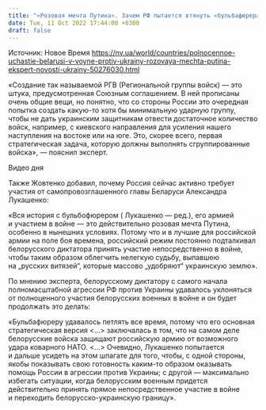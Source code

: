 ```yaml
---
title: "«Розовая мечта Путина». Зачем РФ пытается втянуть «бульбафюрера» и Беларусь в полноценную войну с Украиной — Жовтенко"
date: Tue, 11 Oct 2022 17:44:00 +0300
draft: false
---
```

Источник: Новое Время https://nv.ua/world/countries/polnocennoe-uchastie-belarusi-v-voyne-protiv-ukrainy-rozovaya-mechta-putina-ekspert-novosti-ukrainy-50276030.html


«Создание так называемой РГВ (Региональной группы войск) — это штука, предусмотренная Союзным соглашением. В ней прописаны очень общие вещи, но понятно, что со стороны России это очередная попытка создать какую-то хотя бы минимальную ударную группу, чтобы не дать украинским защитникам отвести достаточное количество войск, например, с киевского направления для усиления нашего наступления на востоке или на юге. Это, скорее всего, первая стратегическая задача, которую должны выполнять сгруппированные войска», — пояснил эксперт.

 Видео дня   

Также Жовтенко добавил, почему Россия сейчас активно требует участия от самопровозглашенного главы Беларуси Александра Лукашенко:

«Вся история с бульбофюрером ( Лукашенко — ред.), его армией и участием в войне — это действительно розовая мечта Путина, особенно в нынешних условиях. Потому что и в лучшие для российской армии на поле боя времена, российский режим постоянно подталкивал белорусского диктатора принять участие непосредственно в войне, чтобы таким образом облегчить нелегкую судьбу, выпавшею на „русских витязей“, которые массово „удобряют“ украинскую землю».

По мнению эксперта, белорусскому диктатору с самого начала полномасштабной агрессии РФ против Украины удавалось уклоняться от полноценного участия белорусских военных в войне и он будет продолжать это делать:

«Бульбафюреру удавалось петлять все время, потому что его основная стратегическая версия <...> заключалась в том, что на самом деле белорусские войска защищают российскую армию от возможного удара коварного НАТО. <...> Очевидно, Лукашенко попытается и дальше усидеть на этом шпагате для того, чтобы, с одной стороны, якобы показывать свою готовность каким-то образом оказывать помощь России в агрессии против Украины; с другой — максимально избегать ситуации, когда белорусским военным придется действительно принять прямое непосредственное участие в войне и переходить белорусско-украинскую границу».
